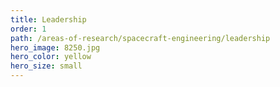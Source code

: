 ```yaml
---
title: Leadership
order: 1
path: /areas-of-research/spacecraft-engineering/leadership
hero_image: 8250.jpg
hero_color: yellow
hero_size: small
---
```

